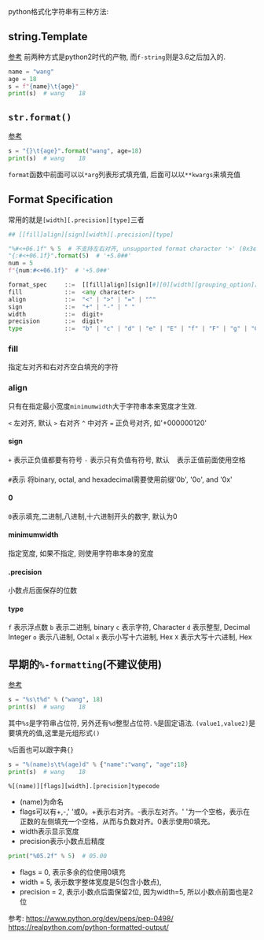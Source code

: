 

python格式化字符串有三种方法:

## string.Template
[参考](https://www.python.org/dev/peps/pep-0498/)
前两种方式是python2时代的产物, 而`f-string`则是3.6之后加入的.
```python
name = "wang"
age = 18
s = f"{name}\t{age}"
print(s)  # wang	18
```

## `str.format()`
[参考](https://docs.python.org/3/library/string.html#formatstrings)
```python
s = "{}\t{age}".format("wang", age=18)
print(s)  # wang	18
```
`format`函数中前面可以以`*arg`列表形式填充值, 后面可以以`**kwargs`来填充值

## Format Specification
常用的就是`[width][.precision][type]`三者

```python
## [[fill]align][sign][width][.precision][type]

"%#<+06.1f" % 5  # 不支持左右对齐, unsupported format character '>' (0x3e) at index 2
"{:#<+06.1f}".format(5)  # '+5.0##'
num = 5
f"{num:#<+06.1f}"  # '+5.0##'
```

```python
format_spec     ::=  [[fill]align][sign][#][0][width][grouping_option][.precision][type]
fill            ::=  <any character>
align           ::=  "<" | ">" | "=" | "^"
sign            ::=  "+" | "-" | " "
width           ::=  digit+
precision       ::=  digit+
type            ::=  "b" | "c" | "d" | "e" | "E" | "f" | "F" | "g" | "G" | "n" | "o" | "s" | "x" | "X" | "%"
```

### fill
指定左对齐和右对齐空白填充的字符

### align
只有在指定最小宽度`minimumwidth`大于字符串本来宽度才生效.

`<` 左对齐, 默认
`>` 右对齐
`^` 中对齐
`=` 正负号对齐, 如'+000000120'

#### sign
`+` 表示正负值都要有符号
`-` 表示只有负值有符号, 默认
` ` 表示正值前面使用空格

#### #
`#`表示 将binary, octal, and hexadecimal需要使用前缀'0b', '0o', and '0x'

#### 0
`0`表示填充,二进制,八进制,十六进制开头的数字, 默认为0

#### minimumwidth
指定宽度, 如果不指定, 则使用字符串本身的宽度

#### .precision
小数点后面保存的位数

#### type
`f` 表示浮点数
`b` 表示二进制, binary
`c` 表示字符, Character
`d` 表示整型, Decimal Integer
`o` 表示八进制, Octal
`x` 表示小写十六进制, Hex
`X` 表示大写十六进制, Hex


## 早期的`%-formatting`(不建议使用)
[参考](https://docs.python.org/3/library/stdtypes.html#printf-style-string-formatting)
```python
s = "%s\t%d" % ("wang", 18)
print(s)  # wang	18
```
其中`%s`是字符串占位符, 另外还有`%d`整型占位符. `%`是固定语法. `(value1,value2)`是要填充的值,这里是元组形式`()`

`%`后面也可以跟字典`{}`
```python
s = "%(name)s\t%(age)d" % {"name":"wang", "age":18}
print(s)  # wang	18
```


`%[(name)][flags][width].[precision]typecode`
- (name)为命名
- flags可以有+,-,' '或0。+表示右对齐。-表示左对齐。' '为一个空格，表示在正数的左侧填充一个空格，从而与负数对齐。0表示使用0填充。
- width表示显示宽度
- precision表示小数点后精度

```python
print("%05.2f" % 5)  # 05.00
```
- flags = 0, 表示多余的位使用0填充
- width = 5, 表示数字整体宽度是5(包含小数点), 
- precision = 2, 表示小数点后面保留2位, 因为width=5, 所以小数点前面也是2位


参考:
https://www.python.org/dev/peps/pep-0498/
https://realpython.com/python-formatted-output/